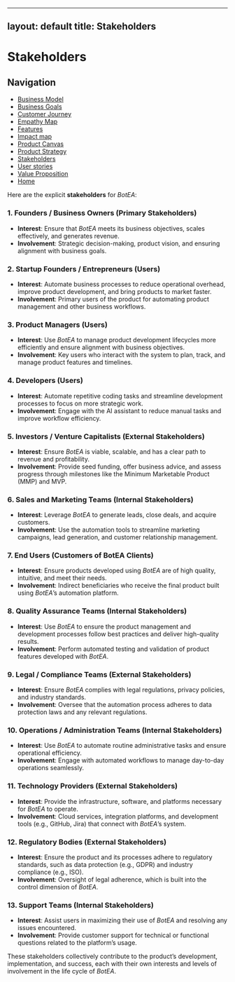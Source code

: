 
---
layout: default
title: Stakeholders
---

# Stakeholders

## Navigation

- [Business Model](src/Business_model.md)
- [Business Goals](src/Business_goals.md)
- [Customer Journey](src/Customer_journey.md)
- [Empathy Map](src/Empathy_map.md)
- [Features](src/Features.md)
- [Impact map](src/impact_mapping.md)
- [Product Canvas](src/Product_canvas.md)
- [Product Strategy](src/Product_strategy.md)
- [Stakeholders](src/stakeholder.md)
- [User stories](src/user_story_mapping.md)
- [Value Proposition](src/value_proposition.md)
- [Home](README.md)

Here are the explicit **stakeholders** for *BotEA*:

### 1. **Founders / Business Owners (Primary Stakeholders)**
   - **Interest**: Ensure that *BotEA* meets its business objectives, scales effectively, and generates revenue.
   - **Involvement**: Strategic decision-making, product vision, and ensuring alignment with business goals.

### 2. **Startup Founders / Entrepreneurs (Users)**
   - **Interest**: Automate business processes to reduce operational overhead, improve product development, and bring products to market faster.
   - **Involvement**: Primary users of the product for automating product management and other business workflows.

### 3. **Product Managers (Users)**
   - **Interest**: Use *BotEA* to manage product development lifecycles more efficiently and ensure alignment with business objectives.
   - **Involvement**: Key users who interact with the system to plan, track, and manage product features and timelines.

### 4. **Developers (Users)**
   - **Interest**: Automate repetitive coding tasks and streamline development processes to focus on more strategic work.
   - **Involvement**: Engage with the AI assistant to reduce manual tasks and improve workflow efficiency.

### 5. **Investors / Venture Capitalists (External Stakeholders)**
   - **Interest**: Ensure *BotEA* is viable, scalable, and has a clear path to revenue and profitability.
   - **Involvement**: Provide seed funding, offer business advice, and assess progress through milestones like the Minimum Marketable Product (MMP) and MVP.

### 6. **Sales and Marketing Teams (Internal Stakeholders)**
   - **Interest**: Leverage *BotEA* to generate leads, close deals, and acquire customers.
   - **Involvement**: Use the automation tools to streamline marketing campaigns, lead generation, and customer relationship management.

### 7. **End Users (Customers of BotEA Clients)**
   - **Interest**: Ensure products developed using *BotEA* are of high quality, intuitive, and meet their needs.
   - **Involvement**: Indirect beneficiaries who receive the final product built using *BotEA*’s automation platform.

### 8. **Quality Assurance Teams (Internal Stakeholders)**
   - **Interest**: Use *BotEA* to ensure the product management and development processes follow best practices and deliver high-quality results.
   - **Involvement**: Perform automated testing and validation of product features developed with *BotEA*.

### 9. **Legal / Compliance Teams (External Stakeholders)**
   - **Interest**: Ensure *BotEA* complies with legal regulations, privacy policies, and industry standards.
   - **Involvement**: Oversee that the automation process adheres to data protection laws and any relevant regulations.

### 10. **Operations / Administration Teams (Internal Stakeholders)**
   - **Interest**: Use *BotEA* to automate routine administrative tasks and ensure operational efficiency.
   - **Involvement**: Engage with automated workflows to manage day-to-day operations seamlessly.

### 11. **Technology Providers (External Stakeholders)**
   - **Interest**: Provide the infrastructure, software, and platforms necessary for *BotEA* to operate.
   - **Involvement**: Cloud services, integration platforms, and development tools (e.g., GitHub, Jira) that connect with *BotEA*’s system.

### 12. **Regulatory Bodies (External Stakeholders)**
   - **Interest**: Ensure the product and its processes adhere to regulatory standards, such as data protection (e.g., GDPR) and industry compliance (e.g., ISO).
   - **Involvement**: Oversight of legal adherence, which is built into the control dimension of *BotEA*.

### 13. **Support Teams (Internal Stakeholders)**
   - **Interest**: Assist users in maximizing their use of *BotEA* and resolving any issues encountered.
   - **Involvement**: Provide customer support for technical or functional questions related to the platform’s usage.

These stakeholders collectively contribute to the product’s development, implementation, and success, each with their own interests and levels of involvement in the life cycle of *BotEA*.